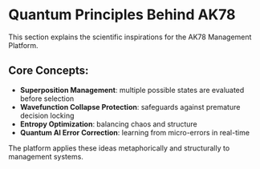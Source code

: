 # Quantum Principles Behind AK78

This section explains the scientific inspirations for the AK78 Management Platform.

## Core Concepts:
- **Superposition Management**: multiple possible states are evaluated before selection
- **Wavefunction Collapse Protection**: safeguards against premature decision locking
- **Entropy Optimization**: balancing chaos and structure
- **Quantum AI Error Correction**: learning from micro-errors in real-time

The platform applies these ideas metaphorically and structurally to management systems.
